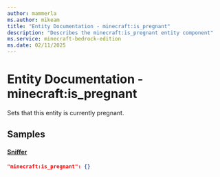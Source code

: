 ```yaml
---
author: mammerla
ms.author: mikeam
title: "Entity Documentation - minecraft:is_pregnant"
description: "Describes the minecraft:is_pregnant entity component"
ms.service: minecraft-bedrock-edition
ms.date: 02/11/2025 
---
```


# Entity Documentation - minecraft:is_pregnant

Sets that this entity is currently pregnant.


## Samples

#### [Sniffer](https://github.com/Mojang/bedrock-samples/tree/preview/behavior_pack/entities/sniffer.json)


```json
"minecraft:is_pregnant": {}
```
